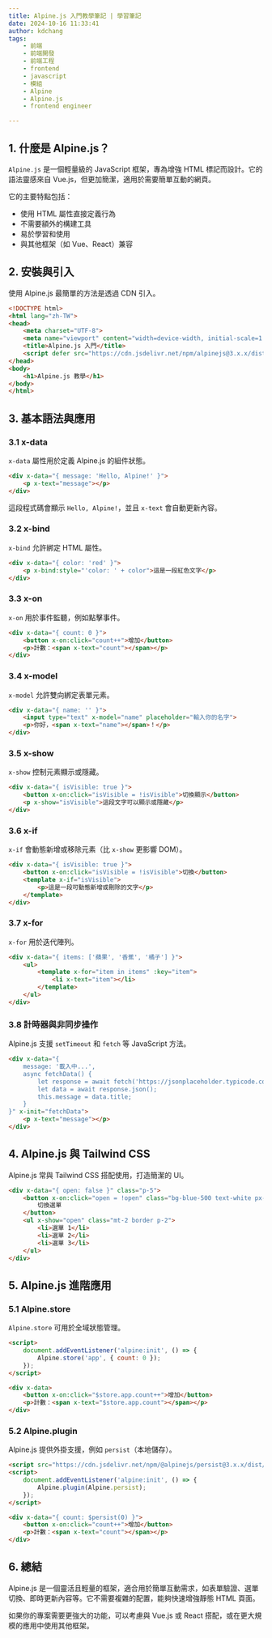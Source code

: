 ```yaml
---
title: Alpine.js 入門教學筆記 | 學習筆記
date: 2024-10-16 11:33:41
author: kdchang
tags: 
    - 前端
    - 前端開發
    - 前端工程
    - frontend
    - javascript
    - 模組
    - Alpine
    - Alpine.js
    - frontend engineer

---
```


## 1. 什麼是 Alpine.js？
`Alpine.js` 是一個輕量級的 JavaScript 框架，專為增強 HTML 標記而設計。它的語法靈感來自 Vue.js，但更加簡潔，適用於需要簡單互動的網頁。

它的主要特點包括：
- 使用 HTML 屬性直接定義行為
- 不需要額外的構建工具
- 易於學習和使用
- 與其他框架（如 Vue、React）兼容

## 2. 安裝與引入
使用 Alpine.js 最簡單的方法是透過 CDN 引入。

```html
<!DOCTYPE html>
<html lang="zh-TW">
<head>
    <meta charset="UTF-8">
    <meta name="viewport" content="width=device-width, initial-scale=1.0">
    <title>Alpine.js 入門</title>
    <script defer src="https://cdn.jsdelivr.net/npm/alpinejs@3.x.x/dist/cdn.min.js"></script>
</head>
<body>
    <h1>Alpine.js 教學</h1>
</body>
</html>
```

## 3. 基本語法與應用

### 3.1 x-data
`x-data` 屬性用於定義 Alpine.js 的組件狀態。

```html
<div x-data="{ message: 'Hello, Alpine!' }">
    <p x-text="message"></p>
</div>
```

這段程式碼會顯示 `Hello, Alpine!`，並且 `x-text` 會自動更新內容。

### 3.2 x-bind
`x-bind` 允許綁定 HTML 屬性。

```html
<div x-data="{ color: 'red' }">
    <p x-bind:style="'color: ' + color">這是一段紅色文字</p>
</div>
```

### 3.3 x-on
`x-on` 用於事件監聽，例如點擊事件。

```html
<div x-data="{ count: 0 }">
    <button x-on:click="count++">增加</button>
    <p>計數：<span x-text="count"></span></p>
</div>
```

### 3.4 x-model
`x-model` 允許雙向綁定表單元素。

```html
<div x-data="{ name: '' }">
    <input type="text" x-model="name" placeholder="輸入你的名字">
    <p>你好，<span x-text="name"></span>！</p>
</div>
```

### 3.5 x-show
`x-show` 控制元素顯示或隱藏。

```html
<div x-data="{ isVisible: true }">
    <button x-on:click="isVisible = !isVisible">切換顯示</button>
    <p x-show="isVisible">這段文字可以顯示或隱藏</p>
</div>
```

### 3.6 x-if
`x-if` 會動態新增或移除元素（比 `x-show` 更影響 DOM）。

```html
<div x-data="{ isVisible: true }">
    <button x-on:click="isVisible = !isVisible">切換</button>
    <template x-if="isVisible">
        <p>這是一段可動態新增或刪除的文字</p>
    </template>
</div>
```

### 3.7 x-for
`x-for` 用於迭代陣列。

```html
<div x-data="{ items: ['蘋果', '香蕉', '橘子'] }">
    <ul>
        <template x-for="item in items" :key="item">
            <li x-text="item"></li>
        </template>
    </ul>
</div>
```

### 3.8 計時器與非同步操作
Alpine.js 支援 `setTimeout` 和 `fetch` 等 JavaScript 方法。

```html
<div x-data="{
    message: '載入中...',
    async fetchData() {
        let response = await fetch('https://jsonplaceholder.typicode.com/todos/1');
        let data = await response.json();
        this.message = data.title;
    }
}" x-init="fetchData">
    <p x-text="message"></p>
</div>
```

## 4. Alpine.js 與 Tailwind CSS
Alpine.js 常與 Tailwind CSS 搭配使用，打造簡潔的 UI。

```html
<div x-data="{ open: false }" class="p-5">
    <button x-on:click="open = !open" class="bg-blue-500 text-white px-4 py-2 rounded">
        切換選單
    </button>
    <ul x-show="open" class="mt-2 border p-2">
        <li>選單 1</li>
        <li>選單 2</li>
        <li>選單 3</li>
    </ul>
</div>
```

## 5. Alpine.js 進階應用

### 5.1 Alpine.store
`Alpine.store` 可用於全域狀態管理。

```html
<script>
    document.addEventListener('alpine:init', () => {
        Alpine.store('app', { count: 0 });
    });
</script>

<div x-data>
    <button x-on:click="$store.app.count++">增加</button>
    <p>計數：<span x-text="$store.app.count"></span></p>
</div>
```

### 5.2 Alpine.plugin
Alpine.js 提供外掛支援，例如 `persist`（本地儲存）。

```html
<script src="https://cdn.jsdelivr.net/npm/@alpinejs/persist@3.x.x/dist/cdn.min.js"></script>
<script>
    document.addEventListener('alpine:init', () => {
        Alpine.plugin(Alpine.persist);
    });
</script>

<div x-data="{ count: $persist(0) }">
    <button x-on:click="count++">增加</button>
    <p>計數：<span x-text="count"></span></p>
</div>
```

## 6. 總結
Alpine.js 是一個靈活且輕量的框架，適合用於簡單互動需求，如表單驗證、選單切換、即時更新內容等。它不需要複雜的配置，能夠快速增強靜態 HTML 頁面。

如果你的專案需要更強大的功能，可以考慮與 Vue.js 或 React 搭配，或在更大規模的應用中使用其他框架。

